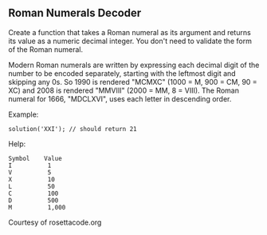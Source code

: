 ## Roman Numerals Decoder

Create a function that takes a Roman numeral as its argument and returns its value as a numeric decimal integer. You don't need to validate the form of the Roman numeral.

Modern Roman numerals are written by expressing each decimal digit of the number to be encoded separately, starting with the leftmost digit and skipping any 0s. So 1990 is rendered "MCMXC" (1000 = M, 900 = CM, 90 = XC) and 2008 is rendered "MMVIII" (2000 = MM, 8 = VIII). The Roman numeral for 1666, "MDCLXVI", uses each letter in descending order.

Example:

    solution('XXI'); // should return 21

Help:

    Symbol    Value
    I          1
    V          5
    X          10
    L          50
    C          100
    D          500
    M          1,000

Courtesy of rosettacode.org
